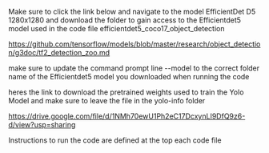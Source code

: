 
Make sure to
click the link below and navigate to the model EfficientDet D5 1280x1280 and download the folder to gain access to the Efficientdet5 model used in the code
file efficientdet5_coco17_object_detection

https://github.com/tensorflow/models/blob/master/research/object_detection/g3doc/tf2_detection_zoo.md

make sure to update the command prompt line --model to the correct folder name of the Efficientdet5 model you downloaded when running the code

heres the link to download the pretrained weights used to train the Yolo Model and make sure to leave the file in the yolo-info folder

https://drive.google.com/file/d/1NMh70ewU1Ph2eC17DcxynLI9DfQ9z6-d/view?usp=sharing

Instructions to run the code are defined at the top each code file






